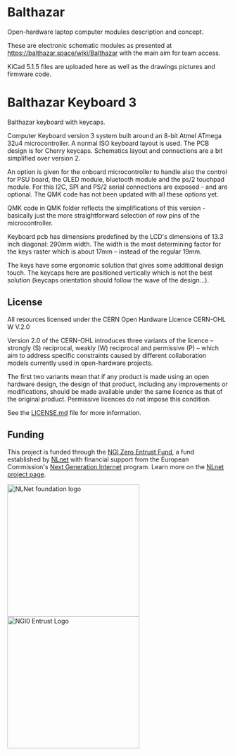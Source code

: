 # Balthazar

Open-hardware laptop computer modules description and concept.

These are electronic schematic modules as presented at https://balthazar.space/wiki/Balthazar with the main aim for team access.

KiCad 5.1.5 files are uploaded here as well as the drawings pictures and firmware code.

# Balthazar Keyboard 3

Balthazar keyboard with keycaps.

Computer Keyboard version 3 system built around an 8-bit Atmel ATmega 32u4 microcontroller. A normal ISO keyboard layout is used. The PCB design is for Cherry keycaps. Schematics layout and connections are a bit simplified over version 2.

An option is given for the onboard microcontroller to handle also the control for PSU board, the OLED module, bluetooth module and the ps/2 touchpad module. For this I2C, SPI and PS/2 serial connections are exposed - and are optional. The QMK code has not been updated with all these options yet. 

QMK code in QMK folder reflects the simplifications of this version - basically just the more straightforward selection of row pins of the microcontroller.

Keyboard pcb has dimensions predefined by the LCD's dimensions of 13.3 inch diagonal: 290mm width. The width is the most determining factor for the keys raster which is about 17mm – instead of the regular 19mm.

The keys have some ergonomic solution that gives some additional design touch. The keycaps here are positioned vertically which is not the best solution (keycaps orientation should follow the wave of the design...). 

## License

All resources licensed under the CERN Open Hardware Licence CERN-OHL W V.2.0

Version 2.0 of the CERN-OHL introduces three variants of the licence – strongly (S) reciprocal, weakly (W) reciprocal and permissive (P) – which aim to address specific constraints caused by different collaboration models currently used in open-hardware projects. 

The first two variants mean that if any product is made using an open hardware design, the design of that product, including any improvements or modifications, should be made available under the same licence as that of the original product. Permissive licences do not impose this condition.

See the [LICENSE.md](./LICENSE.md) file for more information.

## Funding

This project is funded through the [NGI Zero Entrust Fund](https://nlnet.nl/entrust), a fund
established by [NLnet](https://nlnet.nl) with financial support from the European Commission's
[Next Generation Internet](https://ngi.eu) program. Learn more on the [NLnet project page](https://nlnet.nl/project/Balthazar-Casing/).

[<img src="https://nlnet.nl/logo/banner.png" alt="NLNet foundation logo" width="300" />](https://nlnet.nl)
[<img src="https://nlnet.nl/image/logos/NGI0Entrust_tag.svg" alt="NGI0 Entrust Logo" width="300" />](https://nlnet.nl/entrust)
